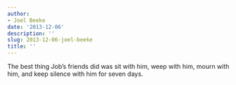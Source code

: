 ```yaml
---
author:
- Joel Beeke
date: '2013-12-06'
description: ''
slug: 2013-12-06-joel-beeke
title: ''
---
```

The best thing Job’s friends did was sit with him, weep with him, mourn with him, and keep silence with him for seven days.



